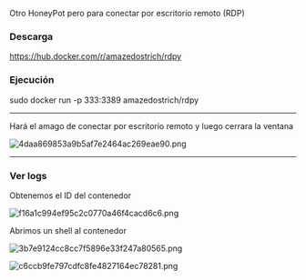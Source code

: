 Otro HoneyPot pero para conectar por escritorio remoto (RDP)

### Descarga

https://hub.docker.com/r/amazedostrich/rdpy

### Ejecución

sudo docker run -p 333:3389 amazedostrich/rdpy

* * *

Hará el amago de conectar por escritorio remoto y luego cerrara la ventana

![4daa869853a9b5af7e2464ac269eae90.png](../../../../../../_resources/4daa869853a9b5af7e2464ac269eae90.png)

* * *

### Ver logs

Obtenemos el ID del contenedor

![f16a1c994ef95c2c0770a46f4cacd6c6.png](../../../../../../_resources/f16a1c994ef95c2c0770a46f4cacd6c6.png)

Abrimos un shell al contenedor

![3b7e9124cc8cc7f5896e33f247a80565.png](../../../../../../_resources/3b7e9124cc8cc7f5896e33f247a80565.png)

![c6ccb9fe797cdfc8fe4827164ec78281.png](../../../../../../_resources/c6ccb9fe797cdfc8fe4827164ec78281.png)